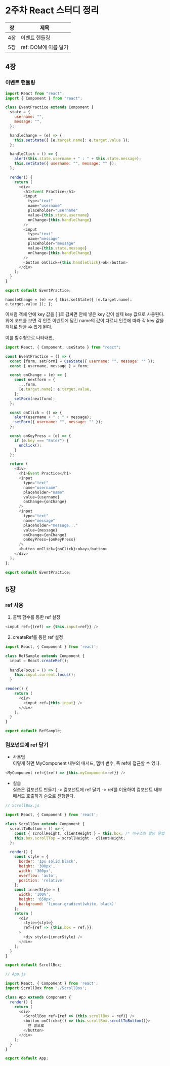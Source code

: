 # 2주차 React 스터디 정리

| 장   | 제목          |
| ---- | ------------- |
| 4장 | 이벤트 핸들링 |
| 5장 | ref: DOM에 이름 달기 |

## 4장

### 이벤트 핸들링

```javascript
import React from "react";
import { Component } from "react";

class EventPractice extends Component {
  state = {
    username: "",
    message: "",
  };

  handleChange = (e) => {
    this.setState({ [e.target.name]: e.target.value });
  };

  handleClick = () => {
    alert(this.state.username + " : " + this.state.message);
    this.setState({ username: "", message: "" });
  };

  render() {
    return (
      <div>
        <h1>Event Practice</h1>
        <input
          type="text"
          name="username"
          placeholder="username"
          value={this.state.username}
          onChange={this.handleChange}
        />
        <input
          type="text"
          name="message"
          placeholder="message"
          value={this.state.message}
          onChange={this.handleChange}
        />
        <button onClick={this.handleClick}>ok</button>
      </div>
    );
  }
}

export default EventPractice;
```
`handleChange = (e) => {
  this.setState({ [e.target.name]: e.target.value });
};`

이처럼 객체 안에 key 값을 [ ]로 감싸면 안에 넣은 key 값이 실제 key 값으로 사용된다. 위에 코드를 보면 각 인풋 이벤트에 담긴 name의 값이 다르니 인풋에 따라 각 key 값을 객체로 담을 수 있게 된다.

이를 함수형으로 나타내면,
```javascript
import React, { Component, useState } from "react";

const EventPractice = () => {
  const [form, setForm] = useState({ username: "", message: "" });
  const { username, message } = form;

  const onChange = (e) => {
    const nextform = {
      ...form,
      [e.target.name]: e.target.value,
    };
    setForm(nextform);
  };

  const onClick = () => {
    alert(username + " : " + message);
    setForm({ username: "", message: "" });
  };

  const onKeyPress = (e) => {
    if (e.key === "Enter") {
      onClick();
    }
  };

  return (
    <div>
      <h1>Event Practice</h1>
      <input
        type="text"
        name="username"
        placeholder="name"
        value={username}
        onChange={onChange}
      />
      <input
        type="text"
        name="message"
        placeholder="message..."
        value={message}
        onChange={onChange}
        onKeyPress={onKeyPress}
      />
      <button onClick={onClick}>okay</button>
    </div>
  );
};

export default EventPractice;
```

## 5장

### ref 사용

1. 콜백 함수를 통한 ref 설정
``` javascript
<input ref={(ref) => {this.input=ref}} />
```
2. createRef를 통한 ref 설정
``` javascript
import React, { Component } from 'react';

class RefSample extends Component {
  input = React.createRef();
  
  handleFocus = () => {
    this.input.current.focus();
  }

render() {
    return (
      <div>
        <input ref={this.input} />
      </div>
    );
  }
}

export default RefSample;
```

### 컴포넌트에 ref 달기
- 사용법 <br>
이렇게 하면 MyComponent 내부의 매서드, 멤버 변수, 즉 ref에 접근할 수 있다.
``` javascript
<MyComponent ref={(ref) => {this.myComponent=ref}} />
```
- 실습 <br>
실습은 컴포넌트 만들기 -> 컴포넌트에 ref 달기 -> ref를 이용하여 컴포넌트 내부 매서드 호출하기 순으로 진행한다.
``` javascript
// ScrollBox.js

import React, { Component } from 'react';

class ScrollBox extends Component {
  scrollToBottom = () => {
    const { scrollHeight, clientHeight } = this.box; /* 비구조화 할당 문법*/
    this.box.scrollTop = scrollHeight - clientHeight;
  };

  render() {
    const style = {
      border: '1px solid black',
      height: '300px',
      width: '300px',
      overflow: 'auto',
      position: 'relative'
    };
    const innerStyle = {
      width: '100%',
      height: '650px',
      background: 'linear-gradient(white, black)'
    };
    return (
      <div
        style={style}
        ref={ref => {this.box = ref;}}
      >
        <div style={innerStyle} />
      </div>
    );
  }
}

export default ScrollBox;
```
``` javascript
// App.js

import React, { Component } from 'react';
import ScrollBox from './ScrollBox';

class App extends Component {
  render() {
    return (
      <div>
        <ScrollBox ref={ref => (this.scrollBox = ref)} />
        <button onClick={() => this.scrollBox.scrollToBottom()}>
          맨 밑으로
        </button>
      </div>
    );
  }
}

export default App;
```
